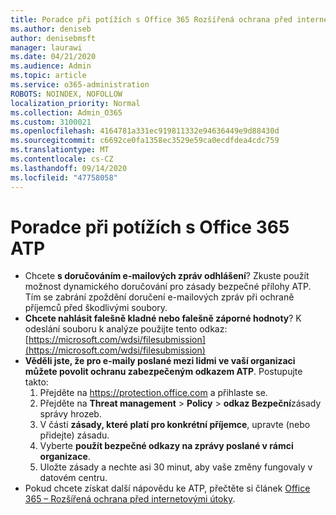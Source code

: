 ```yaml
---
title: Poradce při potížích s Office 365 Rozšířená ochrana před internetovými útoky (ATP)
ms.author: deniseb
author: denisebmsft
manager: laurawi
ms.date: 04/21/2020
ms.audience: Admin
ms.topic: article
ms.service: o365-administration
ROBOTS: NOINDEX, NOFOLLOW
localization_priority: Normal
ms.collection: Admin_O365
ms.custom: 3100021
ms.openlocfilehash: 4164781a331ec919811332e94636449e9d88430d
ms.sourcegitcommit: c6692ce0fa1358ec3529e59ca0ecdfdea4cdc759
ms.translationtype: MT
ms.contentlocale: cs-CZ
ms.lasthandoff: 09/14/2020
ms.locfileid: "47758058"
---
```

# <a name="troubleshoot-issues-with-office-365-atp"></a>Poradce při potížích s Office 365 ATP

- Chcete **s doručováním e-mailových zpráv odhlášení**? Zkuste použít možnost dynamického doručování pro zásady bezpečné přílohy ATP. Tím se zabrání zpoždění doručení e-mailových zpráv při ochraně příjemců před škodlivými soubory.
- **Chcete nahlásit falešně kladné nebo falešně záporné hodnoty**? K odeslání souboru k analýze použijte tento odkaz: [https://microsoft.com/wdsi/filesubmission](https://microsoft.com/wdsi/filesubmission)
- **Věděli jste, že pro e-maily poslané mezi lidmi ve vaší organizaci můžete povolit ochranu zabezpečeným odkazem ATP**. Postupujte takto:
    1. Přejděte na https://protection.office.com a přihlaste se.
    2. Přejděte na **Threat management**  >  **Policy**  >  **odkaz Bezpeční**zásady správy hrozeb.
    3. V části **zásady, které platí pro konkrétní příjemce**, upravte (nebo přidejte) zásadu.
    4. Vyberte **použít bezpečné odkazy na zprávy poslané v rámci organizace**.
    5. Uložte zásady a nechte asi 30 minut, aby vaše změny fungovaly v datovém centru.
- Pokud chcete získat další nápovědu ke ATP, přečtěte si článek [Office 365 – Rozšířená ochrana před internetovými útoky](https://docs.microsoft.com/microsoft-365/security/office-365-security/office-365-atp).